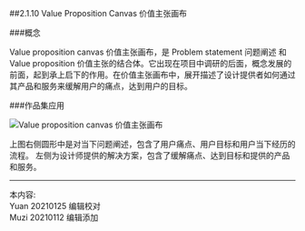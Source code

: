 ##2.1.10 Value Proposition Canvas 价值主张画布

###概念

Value proposition canvas 价值主张画布，是 Problem statement 问题阐述 和 Value proposition 价值主张的结合体。它出现在项目中调研的后面，概念发展的前面，起到承上启下的作用。在价值主张画布中，展开描述了设计提供者如何通过其产品和服务来缓解用户的痛点，达到用户的目标。

###作品集应用

![Value proposition canvas 价值主张画布](http://kitpic.makebi.net/2021/ixd_21.jpg)

上图右侧圆形中是对当下问题阐述，包含了用户痛点、用户目标和用户当下经历的流程。
左侧为设计师提供的解决方案，包含了缓解痛点、达到目标和提供的产品和服务。



---
本内容:    
Yuan 20210125 编辑校对  
Muzi 20210112 编辑添加
